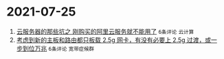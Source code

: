 # 2021-07-25

1. [云服务器的那些坑之 刚购买的阿里云服务就不能用了](https://www.v2ex.com/t/791598) `6条评论` `云计算`
1. [考虑到新的主板和路由都只板载 2.5g 网卡，有没有必要上 2.5g 过渡，或一步到位万兆](https://www.v2ex.com/t/791591) `6条评论` `宽带症候群`
